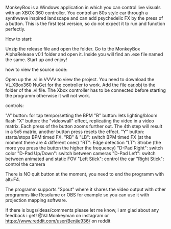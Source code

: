 MonkeyBox is a Windows application in which you can  control live visuals with  an XBOX 360 controller. You control an 80s style car through a synthwave inspired landscape and can add psychedelic FX by the press of a button.
This is the first test version, so do not expect it to run and function perfectly.

How to start:

Unzip the release file and open the folder. Go to the MonkeyBox AlphaRelease v0.1 folder and open it. Inside you will find an .exe file named the same. Start up and enjoy!


how to view the source code:

Open up the .vl in VVVV to view the project. You need to download the VL.XBox360 NuGet for the controller to work. Add the file car.obj to the folder of the .vl file.
The Xbox controller has to be connected before starting the programm otherwise it will not work.


controls:


"A" button: for tap tempo/setting the BPM
"B" button: lets lighting/bloom flash
"X" button: the "videowall" effect, replicating the video in a video matrix. Each press of the button zooms further out. The 4th step will result in a 5x5 matrix, another button press resets the effect.
"Y" button: starts/stops BPM timed FX.
"RB" & "LB": switch BPM timed FX (at the moment there are 4 different ones)
"RT": Edge detection
"LT": Strobe (the more you press the button the higher the frequency)
"D-Pad Right": switch color
"D-Pad Up/Down": switch between cameras
"D-Pad Left": switch between animated and static FOV
"Left Stick": control the car
"Right Stick": control the camera


There is NO quit button at the moment, you need to end the programm with alt+F4.

The programm supports "Spout" where it shares the video output with other programms like Resolume or OBS for example so you can use it with projection mapping software.

If there is bugs/ideas/comments please let me know, i am glad about any feedback i get! @VJ.Monkeyman on instagram or https://www.reddit.com/user/Benjie936/ on reddit
